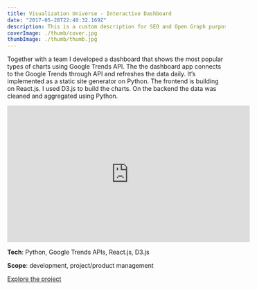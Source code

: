 ```yaml
---
title: Visualization Universe - Interactive Dashboard
date: "2017-05-28T22:40:32.169Z"
description: This is a custom description for SEO and Open Graph purposes, rather than the default generated excerpt. Simply add a description field to the frontmatter.
coverImage: ./thumb/cover.jpg
thumbImage: ./thumb/thumb.jpg
---
```


Together with a team I developed a dashboard that shows the most popular types of charts using Google Trends API.
The the dashboard app connects to the Google Trends through API and refreshes the data daily. It’s implemented as a static site generator on Python.
The frontend is building on React.js. I used D3.js to build the charts.
On the backend the data was cleaned and aggregated using Python.

<iframe width="560" height="315" src="https://www.youtube.com/embed/OyE_0miJ-4U" title="YouTube video player" frameborder="0" allow="accelerometer; autoplay; clipboard-write; encrypted-media; gyroscope; picture-in-picture; web-share" allowfullscreen></iframe>


**Tech**: Python, Google Trends APIs, React.js, D3.js

**Scope**: development, project/product management 

[Explore the project](https://blog.adioma.com/too-late-to-start-life-crisis-infographic/)